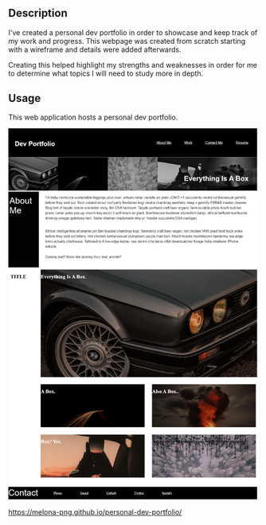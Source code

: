 # <Personal-Dev-Portfolio>

## Description

I've created a personal dev portfolio in order to showcase and keep track of my work and progress. This webpage was created from scratch starting with a wireframe and details were added afterwards.

Creating this helped highlight my strengths and weaknesses in order for me to determine what topics I will need to study more in depth.

## Usage

This web application hosts a personal dev portfolio.


![DevPortfolioScreenShot](assets/screencap.png)


https://melona-png.github.io/personal-dev-portfolio/
